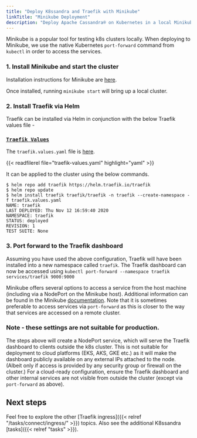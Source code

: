 ```yaml
---
title: "Deploy K8ssandra and Traefik with Minikube"
linkTitle: "Minikube Deployment"
description: "Deploy Apache Cassandra® on Kubernetes in a local Minikube cluster with Traefik ingress installed and configured."
---
```


Minikube is a popular tool for testing k8s clusters locally. When deploying to Minikube, we use the native Kubernetes `port-forward` command from `kubectl` in order to access the services. 

### 1. Install Minikube and start the cluster

Installation instructions for Minikube are [here](https://minikube.sigs.k8s.io/docs/start/).

Once installed, running `minikube start` will bring up a local cluster.

### 2. Install Traefik via Helm

Traefik can be installed via Helm in conjunction with the below Traefik values file - 

### [`Traefik Values`](traefik-values.yaml)

The `traefik.values.yaml` file is [here](traefik-values.yaml).
 
{{< readfilerel file="traefik-values.yaml"  highlight="yaml" >}}

It can be applied to the cluster using the below commands. 

```
$ helm repo add traefik https://helm.traefik.io/traefik
$ helm repo update
$ helm install traefik traefik/traefik -n traefik --create-namespace -f traefik.values.yaml
NAME: traefik
LAST DEPLOYED: Thu Nov 12 16:59:40 2020
NAMESPACE: traefik
STATUS: deployed
REVISION: 1
TEST SUITE: None
```

### 3. Port forward to the Traefik dashboard

Assuming you have used the above configuration, Traefik will have been installed into a new namespace called `traefik`. The Traefik dashboard can now be accessed using `kubectl port-forward --namespace traefik services/traefik 9000:9000`

Minikube offers several options to access a service from the host machine (including via a NodePort on the Minikube host). Additional information can be found in the Minikube [documentation](https://minikube.sigs.k8s.io/docs/handbook/accessing/). Note that it is sometimes preferable to access services via `port-forward` as this is closer to the way that services are accessed on a remote cluster.

### Note - these settings are not suitable for production.

The steps above will create a NodePort service, which will serve the Traefik dashboard to clients outside the k8s cluster. This is not suitable for deployment to cloud platforms (EKS, AKS, GKE etc.) as it will make the dashboard publicly available on any external IPs attached to the node. (Albeit only if access is provided by any security group or firewall on the cluster.) For a cloud-ready configuration, ensure the Traefik dashboard and other internal services are not visible from outside the cluster (except via `port-forward` as above).

## Next steps

Feel free to explore the other [Traefik ingress]({{< relref "/tasks/connect/ingress/" >}}) topics. Also see the additional K8ssandra [tasks]({{< relref "tasks" >}}).

